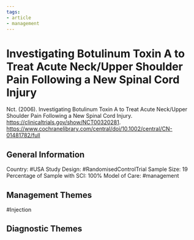 ```yaml
---
tags:
- article
- management
---
```


# Investigating Botulinum Toxin A to Treat Acute Neck/Upper Shoulder Pain Following a New Spinal Cord Injury
Nct. (2006). Investigating Botulinum Toxin A to Treat Acute Neck/Upper Shoulder Pain Following a New Spinal Cord Injury. https://clinicaltrials.gov/show/NCT00320281. https://www.cochranelibrary.com/central/doi/10.1002/central/CN-01481782/full 

## General Information
Country: #USA 
Study Design: #RandomisedControlTrial 
Sample Size: 19
Percentage of Sample with SCI: 100%
Model of Care: #management 

## Management Themes
#Injection 

## Diagnostic Themes
